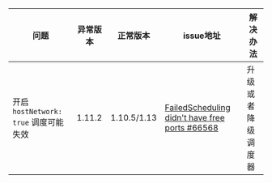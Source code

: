 问题|异常版本|正常版本|issue地址|解决办法
---|---|---|---|---
开启 `hostNetwork: true` 调度可能失效|1.11.2|1.10.5/1.13|[FailedScheduling didn't have free ports #66568](https://github.com/kubernetes/kubernetes/issues/66568)|升级或者降级调度器